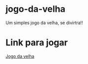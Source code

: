 # jogo-da-velha
Um simples jogo da velha, se divirtra!!

# Link para jogar
<a href='jogo-da-velha-beige.vercel.app
'>Jogo da velha</a>
